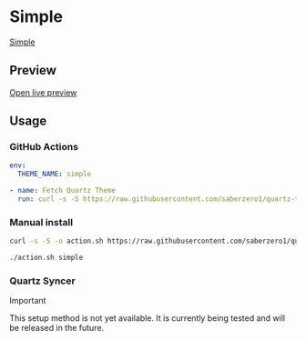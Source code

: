 # Simple

[Simple](https://diegoeis.com/)

## Preview

[Open live preview](https://quartz-themes.github.io/simple/)

## Usage

### GitHub Actions

```yaml
env:
  THEME_NAME: simple
```

```yaml
- name: Fetch Quartz Theme
  run: curl -s -S https://raw.githubusercontent.com/saberzero1/quartz-themes/master/action.sh | bash -s -- $THEME_NAME
```

### Manual install

```bash
curl -s -S -o action.sh https://raw.githubusercontent.com/saberzero1/quartz-themes/master/action.sh

./action.sh simple
```

### Quartz Syncer

> [!IMPORTANT]
> This setup method is not yet available. It is currently being tested and will be released in the future.
